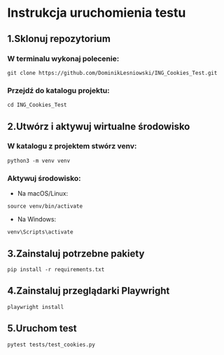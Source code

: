 # Instrukcja uruchomienia testu

## 1.Sklonuj repozytorium

### W terminalu wykonaj polecenie:
```
git clone https://github.com/DominikLesniowski/ING_Cookies_Test.git
```
### Przejdź do katalogu projektu:
```
cd ING_Cookies_Test
```
## 2.Utwórz i aktywuj wirtualne środowisko

### W katalogu z projektem stwórz venv:
```
python3 -m venv venv 
```
### Aktywuj środowisko:
 
- Na macOS/Linux:
```
source venv/bin/activate  
```
- Na Windows:
```
venv\Scripts\activate
```

## 3.Zainstaluj potrzebne pakiety

```
pip install -r requirements.txt
```

## 4.Zainstaluj przeglądarki Playwright
```
playwright install
```

## 5.Uruchom test

```
pytest tests/test_cookies.py
```
